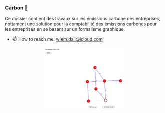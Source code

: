 
  ###  Carbon 🌱 </center>

Ce dossier contient des travaux sur les émissions carbone des entreprises, nottament une solution pour la comptabilité des émissions carbones pour les entreprises en se basant sur un formalisme graphique.


- 📫 How to reach me: wiem.dali@icloud.com

<p align="center">
  <img src="src/emissiongraph.jpg?raw=false" width="50%" /> </center>
</p>
